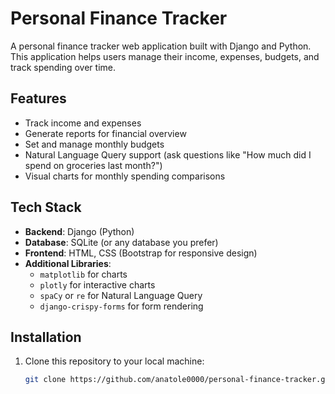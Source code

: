 # Personal Finance Tracker

A personal finance tracker web application built with Django and Python. This application helps users manage their income, expenses, budgets, and track spending over time.

## Features

- Track income and expenses
- Generate reports for financial overview
- Set and manage monthly budgets
- Natural Language Query support (ask questions like "How much did I spend on groceries last month?")
- Visual charts for monthly spending comparisons

## Tech Stack

- **Backend**: Django (Python)
- **Database**: SQLite (or any database you prefer)
- **Frontend**: HTML, CSS (Bootstrap for responsive design)
- **Additional Libraries**:
  - `matplotlib` for charts
  - `plotly` for interactive charts
  - `spaCy` or `re` for Natural Language Query
  - `django-crispy-forms` for form rendering

## Installation

1. Clone this repository to your local machine:

   ```bash
   git clone https://github.com/anatole0000/personal-finance-tracker.git
